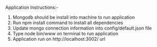 Application Instructions:-
1. Mongodb should be install into machine to run application
2. Run npm install command to install all dependencies
3. Update mongo connection information into config/default.json file
4. Type node bin/www on terminal to run application
5. Application run on http://localhost:3002/ url

